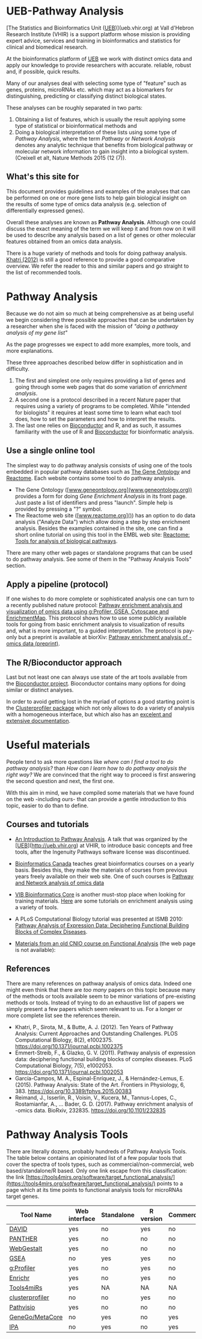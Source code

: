 # UEB-Pathway Analysis 

[The Statistics and Bioinformatics Unit ([UEB](http://ueb.vhir.org))](ueb.vhir.org)  at Vall d'Hebron Research Institute (VHIR) is a support platform whose mission is providing expert advice, services and training in bioinformatics and statistics for clinical and biomedical research.

At the bioinformatics platform of [UEB](http://ueb.vhir.org) we work with distinct omics data and apply our knowledge to provide researchers with accurate. reliable, robust and, if possible, quick results.

Many of our analyses deal with selecting some type of "feature" such as genes, proteins, microRNAs etc. which may act as a biomarkers for distinguishing, predicting or classifying distinct biological states. 

These analyses can be roughly separated in two parts: 
1. Obtaining a list of features, which is usually the result applying some type of statistical or bioinformatical methods and 
2. Doing a biological interpretation of these lists using some type of *Pathway Analysis*, where the term *Pathway* or *Network Analysis* denotes any analytic technique that benefits from biological pathway or molecular network information to gain insight into a biological system. (Creixell et alt, Nature Methods 2015 (12 (7)). 


## What's this site for

This document provides guidelines and examples of the analyses that can be performed on one or more gene lists to help gain biological insight on the results of some type of omics data analysis (e.g. selection of differentially expressed genes). 

Overall these analyses are known as **Pathway Analysis**. Although one could discuss the exact meaning of the term we will keep it and from now on it will be used to describe any analysis based on a list of genes or other molecular features obtained from an omics data analysis.

There is a huge variety of methods and tools for doing pathway analysis. [Khatri (2012)](https://journals.plos.org/ploscompbiol/article?id=10.1371/journal.pcbi.1002375) is still a good reference to provide a good comparative overview. We refer the reader to this and similar papers and go straight to the list of recommended tools.

# Pathway Analysis

Because we do not aim so much at being comprehensive as at being useful we begin considering three possible approaches that can be undertaken by a researcher when she is faced with the mission of *"doing a pathway analysis of my gene list"* 

As the page progresses we expect to add more examples, more tools, and more explanations.

These three approaches described below differ in sophistication and in difficulty. 
1. The first and simplest one only requires providing a list of genes and going through some web pages that do some variation of *enrichment analysis*. 
2. A second one is a protocol described in a recent Nature paper that requires using a variety of programs to be completed. While "intended for biologists" it requires at least some time to learn what each tool does, how to set the parameters and how to interpret the results.
3. The last one relies on [Bioconductor](http://bioconductor.org) and R, and as such, it assumes familiarity with the use of R and [Bioconductor](http://bioconductor.org) for bioinformatic analysis.

## Use a single online tool

The simplest way to do pathway analysis consists of using one of the tools embedded in popular pathway databases such as [The Gene Ontology](www.geneontology.org) and [Reactome](www.reactome.org). Each website contains some tool to do pathway analysis.
  - The Gene Ontology ([www.geneontology.org](www.geneontology.org)) provides a form for doing *Gene Enrichment Analysis* in its front page. Just paste a list of identifiers and press "launch". Simple help is provided by pressing a "?" symbol.
  - The Reactome web site ([www.reactome.org]()) has an option to do data analysis ("Analyze Data") which allow doing a step by step enrichment analysis. Besides the examples contained in the site, one can find a short online tutorial on using this tool in the EMBL web site: [Reactome: Tools for analysis of biological pathways](https://www.ebi.ac.uk/training/online/course/reactome-tools-analysis-biological-pathways).

There are many other web pages or standalone programs that can be used to do pathway analysis. See some of them in the "Pathway Analysis Tools" section.

## Apply a pipeline (protocol)

If one wishes to do more complete or sophisticated analysis one can turn to a recently published nature protocol: [Pathway enrichment analysis and visualization of omics data using g:Profiler, GSEA, Cytoscape and EnrichmentMap](https://www.nature.com/articles/s41596-018-0103-9). This protocol shows how to use some publicly available tools for going from basic enrichment analysis to visualization of results and, what is more important, to a guided interpretation. The protocol is pay-only but a preprint is available at biorXiv: [Pathway enrichment analysis of -omics data (preprint)](https://www.biorxiv.org/content/biorxiv/early/2017/12/12/232835.full.pdf).

## The R/Bioconductor approach 

Last but not least one can always use state of the art tools available from the [Bioconductor project](http://bioconductor.org). Bioconductor contains many options for doing similar or distinct analyses. 

In order to avoid getting lost in the myriad of options a good starting point is the [Clusterprofiler package](https://www.bioconductor.org/packages/release/bioc/vignettes/clusterProfiler/inst/doc/clusterProfiler.html) which not only allows to do a variety of analysis with a homogeneous interface, but which also has an [excelent and extensive documentation](https://yulab-smu.github.io/clusterProfiler-book/).

# Useful materials

People tend to ask more questions like *where can I find a tool to do pathway analysis?* than  *How can I learn how to do pathway analysis the right way?* 
We are convinced that the right way to proceed is first answering the second question and next, the first one.

With this aim in mind, we have compiled some materials that we have found on the web -including ours- that can provide a gentle introduction to this topic, easier to do than to define.

## Courses and tutorials
* [An Introduction to Pathway Analysis](https://github.com/uebvhir/Pathway_Analysis-Guidelines/raw/master/Intro2PathwayAnalysis-LONG.pdf). A talk that was organized by the [[UEB](http://ueb.vhir.org)](http://ueb.vhir.org) at VHIR, to introduce basic concepts and free tools, after the Ingenuity Pathways software license was discontinued.
* [Bioinformatics Canada](www.bioinformatics.ca) teaches great bioinformatics courses on a yearly basis. Besides this, they make the materials of courses from previous years freely available on their web site. One of such courses is [Pathway and Network analysis of omics data]( https://bioinformatics.ca/workshops/pathway-and-network-analysis-of-omics-data/)  
* [VIB Bioinformatics Core](https://www.bits.vib.be/) is another must-stop place when looking for training materials. [Here](https://wiki.bits.vib.be/index.php/Functional_annotation_and_enrichment_analysis) are some tutorials on enrichment analysis using a variety of tools.
* A PLoS Computational Biology tutorial was presented at ISMB 2010: [Pathway Analysis of Expression Data: Deciphering Functional Building Blocks of Complex Diseases](https://www.ncbi.nlm.nih.gov/pmc/articles/PMC3102754/).

* [Materials from an old CNIO course on Functional Analysis](http://bioinfo.cnio.es/files/training/Functional_Analysis_Course/) (the web page is not available): 

## References

There are many references on pathway analysis of omics data. Indeed one might even think that there are *too many* papers on this topic because many of the methods or tools available seem to be minor variations of pre-existing methods or tools. 
Instead of trying to do an exhaustive list of papers we simply present a few papers which seem relevant to us. For a longer or more complete list see the references therein.

* Khatri, P., Sirota, M., & Butte, A. J. (2012). Ten Years of Pathway Analysis: Current Approaches and Outstanding Challenges. PLOS Computational Biology, 8(2), e1002375. https://doi.org/10.1371/journal.pcbi.1002375
* Emmert-Streib, F., & Glazko, G. V. (2011). Pathway analysis of expression data: deciphering functional building blocks of complex diseases. PLoS Computational Biology, 7(5), e1002053. https://doi.org/10.1371/journal.pcbi.1002053
* García-Campos, M. A., Espinal-Enríquez, J., & Hernández-Lemus, E. (2015). Pathway Analysis: State of the Art. Frontiers in Physiology, 6, 383. https://doi.org/10.3389/fphys.2015.00383
* Reimand, J., Isserlin, R., Voisin, V., Kucera, M., Tannus-Lopes, C., Rostamianfar, A., … Bader, G. D. (2017). Pathway enrichment analysis of -omics data. BioRxiv, 232835. https://doi.org/10.1101/232835


# Pathway Analysis Tools

There are literally dozens, probably hundreds of Pathway Analysis Tools. The table below contains an opinionated list of a few popular tools that cover the spectra of tools types, such as commercial/non-commercial, web based/standalone/R based.
Only one link escape from this classification: the link [https://tools4mirs.org/software/target_functional_analysis/](https://tools4mirs.org/software/target_functional_analysis/) points to a page which at its time points to functional analysis tools for microRNAs target genes.

| **Tool Name**   | **Web interface** | **Standalone** | **R version** | **Commercial** |
|-----------------|-------------------|----------------|---------------|----------------|
| [DAVID](https://david\.ncifcrf\.gov/)           | yes               | no             | yes           | no             |
| [PANTHER](http://pantherdb\.org/)         | yes               | no             | no            | no             |
| [WebGestalt]( http://www\.webgestalt\.org/)      | yes               | no             | no            | no             |
| [GSEA](http://software\.broadinstitute\.org/gsea/index\.jsp)            | no                | yes            | yes           | no             |
| [g:Profiler](https://biit\.cs\.ut\.ee/gprofiler/gost)      | yes               | no             | yes           | no             |
| [Enrichr](https://amp\.pharm\.mssm\.edu/Enrichr/)         | yes               | no             | yes           | no             |
| [Tools4miRs](https://tools4mirs\.org/software/target_functional_analysis/)      | yes               | NA             | NA            | NA             |
| [clusterprofiler](https://bioconductor\.org/packages/release/bioc/html/clusterProfiler\.html) | no                | no             | yes           | no             |
| [Pathvisio](https://www\.pathvisio\.org/)       | yes               | no             | no            | no             |
| [GeneGo/MetaCore](https://portal\.genego\.com/) | no                | yes            | no            | yes            |
| [IPA](https://www\.qiagenbioinformatics\.com/products/ingenuity\-pathway\-analysis/)             | no                | yes            | no            | yes            |



